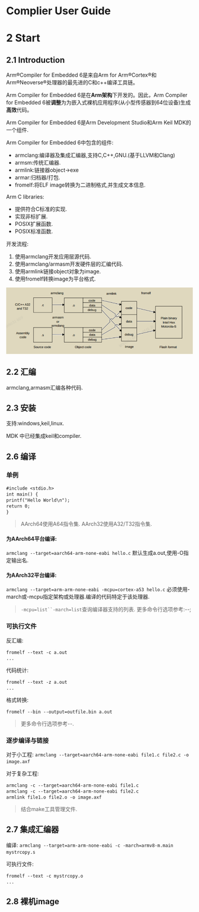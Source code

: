 # Complier User Guide


# 2 Start

## 2.1 Introduction

Arm®Compiler for Embedded 6是来自Arm for Arm®Cortex®和Arm®Neoverse®处理器的最先进的C和c++编译工具链。

Arm Compiler for Embedded 6是在**Arm架构**下开发的。因此，Arm Compiler for Embedded 6被**调整**为为嵌入式裸机应用程序(从小型传感器到64位设备)生成**高效**代码。

Arm Compiler for Embedded 6是Arm Development Studio和Arm Keil MDK的一个组件.

Arm Compiler for Embedded 6中包含的组件:
- armclang:编译器及集成汇编器,支持C,C++,GNU.(基于LLVM和Clang)
- armsm:传统汇编器.
- armlink:链接器object->exe
- armar:归档器/打包.
- fromelf:将ELF image转换为二进制格式,并生成文本信息.

Arm C libraries:
- 提供符合C标准的实现.
- 实现非标扩展.
- POSIX扩展函数.
- POSIX标准函数.

开发流程:
1. 使用armclang开发应用层源代码.
1. 使用armclang/armasm开发硬件层的汇编代码.
1. 使用armlink链接object对象为image.
1. 使用fromelf转换image为平台格式.

![2-1 tool usage flow](image.png)

## 2.2 汇编

armclang,armasm汇编各种代码.

## 2.3 安装
支持:windows,keil,linux.

MDK 中已经集成keil和compiler.

## 2.6 编译

### 单例
```
#include <stdio.h>
int main() {
printf("Hello World\n");
return 0;
}
```
> AArch64使用A64指令集.
> AArch32使用A32/T32指令集.

#### 为AArch64平台编译:

`armclang --target=aarch64-arm-none-eabi hello.c`
默认生成a.out,使用-O指定输出名.

#### 为AArch32平台编译:

`armclang --target=arm-arm-none-eabi -mcpu=cortex-a53 hello.c`
必须使用-march或-mcpu指定架构或处理器.编译的代码特定于该处理器.

> `-mcpu=list``-march=list`查询编译器支持的列表.
> 更多命令行选项参考:--;

### 可执行文件

反汇编:
```
fromelf --text -c a.out
...
```
代码统计:
```
fromelf --text -z a.out
...
```
格式转换:
```
fromelf --bin --output=outfile.bin a.out
```
> 更多命令行选项参考--.

### 逐步编译与链接

对于小工程:
`armclang --target=aarch64-arm-none-eabi file1.c file2.c -o image.axf`

对于复杂工程:
```
armclang -c --target=aarch64-arm-none-eabi file1.c
armclang -c --target=aarch64-arm-none-eabi file2.c
armlink file1.o file2.o -o image.axf
```
> 结合make工具管理文件.

## 2.7 集成汇编器

编译:
`armclang --target=arm-arm-none-eabi -c -march=armv8-m.main mystrcopy.s`

可执行文件:
```
fromelf --text -c mystrcopy.o
...
```

## 2.8 裸机image
